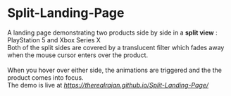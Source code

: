 # Split-Landing-Page
A landing page demonstrating two products side by side in a **split view** : PlayStation 5 and Xbox Series X <br>
Both of the split sides are covered by a translucent filter which fades away when the mouse cursor enters over the product. <br><br>
When you hover over either side, the animations are triggered and the the product comes into focus. <br>
The demo is live at *https://therealrajan.github.io/Split-Landing-Page/*
